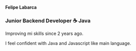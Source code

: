 
**Felipe Labarca**

### Junior Backend Developer ☕ Java


Improving mi skills since 2 years ago. 

I feel confident with Java and Javascript like main language.

